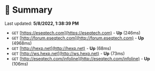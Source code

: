 # 📖 Summary
Last updated: **5/8/2022, 1:38:39 PM**

- `GET` [https://eseqtech.com](https://eseqtech.com) - **Up** (246ms)
- `GET` [http://forum.eseqtech.com](http://forum.eseqtech.com) - **Up** (4968ms)
- `GET` [http://hexp.net](http://hexp.net) - **Up** (68ms)
- `GET` [http://ws.hexp.net](http://ws.hexp.net) - **Up** (73ms)
- `GET` [http://eseqtech.com/infoline](http://eseqtech.com/infoline) - **Up** (106ms)
